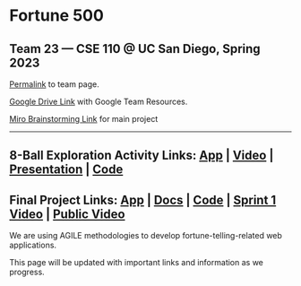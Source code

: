 # Fortune 500
## Team 23 — CSE 110 @ UC San Diego, Spring 2023

[Permalink](https://github.com/cse110-sp23-group23/cse110-sp23-group23/blob/main/admin/team.md) to team page.

[Google Drive Link](https://drive.google.com/drive/folders/1fS5PbOzavOzqdospdFvvXnRhxirArY-B?usp=sharing) with Google Team Resources.

[Miro Brainstorming Link](https://miro.com/app/board/uXjVMN0H0PE=/) for main project


-----------------------------------------
8-Ball Exploration Activity Links:
[App](https://cse110-sp23-group23.github.io/cse110-sp23-group23/source/8ball/) | 
[Video](https://youtu.be/Lax-YO4mq7g) | 
[Presentation](https://docs.google.com/presentation/d/1TfnMYepc6xlM0do1ICF59fR98w0THgKbod6YnlapVIY/edit#slide=id.g238ff5be2ce_0_32) | 
[Code](https://github.com/cse110-sp23-group23/cse110-sp23-group23/tree/main/source/8ball)
-----------------------------------------
Final Project Links:
[App](https://zoltar.live) | [Docs](https://zoltar.live/jsdocs) | [Code](https://github.com/cse110-sp23-group23/Zoltar) |
[Sprint 1 Video](https://www.youtube.com/watch?v=395uWg8oaS0) | [Public Video](https://youtu.be/FCAjVprAkjA)
-----------------------------------------

We are using AGILE methodologies to develop fortune-telling-related web applications. 

This page will be updated with important links and information as we progress.
